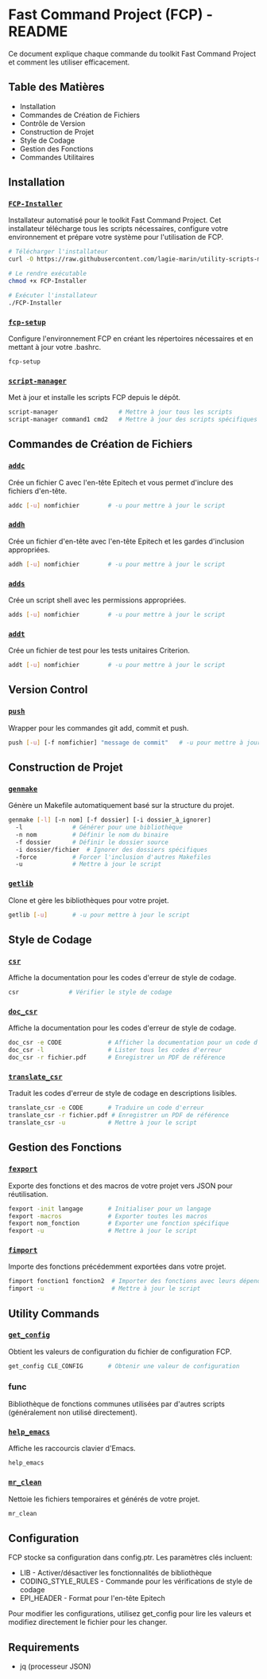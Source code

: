 # Fast Command Project (FCP) - README

Ce document explique chaque commande du toolkit Fast Command Project et comment les utiliser efficacement.

## Table des Matières

- Installation
- Commandes de Création de Fichiers
- Contrôle de Version
- Construction de Projet
- Style de Codage
- Gestion des Fonctions
- Commandes Utilitaires

## Installation

### [`FCP-Installer`](./FCP-Installer)
Installateur automatisé pour le toolkit Fast Command Project. Cet installateur télécharge tous les scripts nécessaires, configure votre environnement et prépare votre système pour l'utilisation de FCP.

```bash
# Télécharger l'installateur
curl -O https://raw.githubusercontent.com/lagie-marin/utility-scripts-manager/main/download.ptr

# Le rendre exécutable
chmod +x FCP-Installer

# Exécuter l'installateur
./FCP-Installer
```

### [`fcp-setup`](fcp-setup)

Configure l'environnement FCP en créant les répertoires nécessaires et en mettant à jour votre .bashrc.
```bash
fcp-setup
```

### [`script-manager`](script-manager)

Met à jour et installe les scripts FCP depuis le dépôt.
```bash
script-manager                 # Mettre à jour tous les scripts
script-manager command1 cmd2   # Mettre à jour des scripts spécifiques
```

## Commandes de Création de Fichiers
### [`addc`](addc)
Crée un fichier C avec l'en-tête Epitech et vous permet d'inclure des fichiers d'en-tête.
```bash
addc [-u] nomfichier        # -u pour mettre à jour le script
```
### [`addh`](addh)
Crée un fichier d'en-tête avec l'en-tête Epitech et les gardes d'inclusion appropriées.
```bash
addh [-u] nomfichier        # -u pour mettre à jour le script
```
### [`adds`](adds)
Crée un script shell avec les permissions appropriées.
```bash
adds [-u] nomfichier        # -u pour mettre à jour le script
```
### [`addt`](addt)
Crée un fichier de test pour les tests unitaires Criterion.
```bash
addt [-u] nomfichier        # -u pour mettre à jour le script
```

## Version Control
### [`push`](push)
Wrapper pour les commandes git add, commit et push.
```bash
push [-u] [-f nomfichier] "message de commit"   # -u pour mettre à jour, -f pour spécifier un fichier
```

## Construction de Projet
### [`genmake`](genmake)
Génère un Makefile automatiquement basé sur la structure du projet.

```bash
genmake [-l] [-n nom] [-f dossier] [-i dossier_à_ignorer]
  -l              # Générer pour une bibliothèque
  -n nom          # Définir le nom du binaire
  -f dossier      # Définir le dossier source
  -i dossier/fichier  # Ignorer des dossiers spécifiques
  -force          # Forcer l'inclusion d'autres Makefiles
  -u              # Mettre à jour le script
```

### [`getlib`](getlib)
Clone et gère les bibliothèques pour votre projet.
```bash
getlib [-u]       # -u pour mettre à jour le script
```

## Style de Codage
### [`csr`](csr)
Affiche la documentation pour les codes d'erreur de style de codage.
```bash
csr              # Vérifier le style de codage
```
### [`doc_csr`](doc_csr)

Affiche la documentation pour les codes d'erreur de style de codage.
```bash
doc_csr -e CODE             # Afficher la documentation pour un code d'erreur
doc_csr -l                  # Lister tous les codes d'erreur
doc_csr -r fichier.pdf      # Enregistrer un PDF de référence
```
### [`translate_csr`](translate_csr)
Traduit les codes d'erreur de style de codage en descriptions lisibles.
```bash
translate_csr -e CODE       # Traduire un code d'erreur
translate_csr -r fichier.pdf # Enregistrer un PDF de référence
translate_csr -u            # Mettre à jour le script
```

## Gestion des Fonctions
### [`fexport`](fexport)
Exporte des fonctions et des macros de votre projet vers JSON pour réutilisation.
```bash
fexport -init langage       # Initialiser pour un langage
fexport -macros             # Exporter toutes les macros
fexport nom_fonction        # Exporter une fonction spécifique
fexport -u                  # Mettre à jour le script
```
### [`fimport`](fimport)
Importe des fonctions précédemment exportées dans votre projet.
```bash
fimport fonction1 fonction2  # Importer des fonctions avec leurs dépendances
fimport -u                   # Mettre à jour le script
```

## Utility Commands

### [`get_config`](get_config)
Obtient les valeurs de configuration du fichier de configuration FCP.
```bash
get_config CLE_CONFIG       # Obtenir une valeur de configuration
```

### func
Bibliothèque de fonctions communes utilisées par d'autres scripts (généralement non utilisé directement).

### [`help_emacs`](help_emacs)
Affiche les raccourcis clavier d'Emacs.
```bash
help_emacs
```
### [`mr_clean`](mr_clean)
Nettoie les fichiers temporaires et générés de votre projet.
```bash
mr_clean
```
## Configuration
FCP stocke sa configuration dans config.ptr. Les paramètres clés incluent:

- LIB - Activer/désactiver les fonctionnalités de bibliothèque
- CODING_STYLE_RULES - Commande pour les vérifications de style de codage
- EPI_HEADER - Format pour l'en-tête Epitech

Pour modifier les configurations, utilisez get_config pour lire les valeurs et modifiez directement le fichier pour les changer.

## Requirements

- jq (processeur JSON)